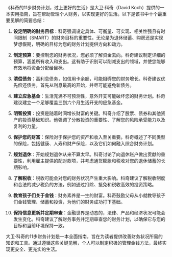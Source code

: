《科奇的11步财务计划，过上更好的生活》是大卫·科奇（David Koch）提供的一本实用指南，旨在帮助管理个人财务，以实现更好的生活。以下是该书中十个最重要见解的简要总结：

1. **设定明确的财务目标**：科奇强调设定具体、可衡量、可实现、相关性强且有时间限制（SMART）的财务目标的重要性。无论是为退休储蓄、购房还是实现梦想假期，明确的目标为您的财务计划提供方向和动力。

2. **制定预算**：要控制您的财务状况，您必须了解资金去向。科奇建议制定详细的预算，涵盖所有收入和支出。这有助于识别可以削减支出的领域，并使您能够有效地将资金分配给目标。

3. **清偿债务**：高利息债务，如信用卡余额，可能阻碍您的财务增长。科奇建议优先偿还债务，首先从利息最高的开始，并尽可能避免新债务。

4. **建立应急基金**：生活充满不可预测性，意外开支可能破坏您的财务计划。科奇建议建立一个足够覆盖三到六个月生活开支的应急基金。

5. **明智投资**：投资是随着时间增长财富的关键。科奇介绍了股票、债券和其他资产的投资基础知识。他强调了分散投资的重要性、了解您的风险承受能力以及复利的力量。

6. **保护您的财富**：保险对于保护您的资产和收入至关重要。科奇概述了不同类型的保险，包括健康、人寿和财产保险，以及它们如何融入综合财务计划。

7. **规划退休**：开始规划退休从来不算太早。科奇讨论了向退休账户做出贡献的重要性，利用雇主提供的配对款项，并考虑通货膨胀和税收对您的退休储蓄的长期影响。

8. **了解税收**：税收可能会对您的财务状况产生重大影响。科奇建议了解税收制度和合法的减少税负的方法，例如通过扣除、抵免和税收高效的投资策略。

9. **教育孩子们关于金钱**：财务素养是一生的财富。科奇鼓励父母从小就教导孩子们金钱管理、储蓄和投资，为他们的财务成功打下基础。

10. **保持信息更新并定期审查**：金融世界是动态的，法律、产品和经济状况可能会发生变化。科奇建议了解财务事务并定期审查您的财务计划，以确保它与您的目标和当前环境保持一致。

大卫·科奇的11步财务计划是一本全面指南，旨在为读者提供改善财务状况所需的知识和工具。通过遵循这些关键见解，个人可以制定积极的管理金钱方法，最终实现更安全、更充实的生活。